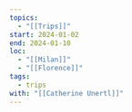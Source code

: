 ```yaml
---
topics:
  - "[[Trips]]"
start: 2024-01-02
end: 2024-01-10
loc:
  - "[[Milan]]"
  - "[[Florence]]"
tags:
  - trips
with: "[[Catherine Unertl]]"
---
```

